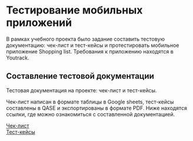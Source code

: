 # Тестирование мобильных приложений
В рамках учебного проекта было задание составить тестовую документацию: чек-лист и тест-кейсы и протестировать мобильное приложение Shopping list. Требования к приложению находятся в Youtrack. 

## Составление тестовой документации
Тестовая документация на проекте: чек-лист и тест-кейсы. 

Чек-лист написан в формате таблицы в Google sheets, тест-кейсы составлены в QASE и экспортированы в формате PDF. Ниже находятся ссылки, где можно ознакомиться с составленной документацией.

[Чек-лист](https://docs.google.com/spreadsheets/d/1RAyEGq-GDO4vHSChMabw4VA2gcYbjLOlin4Fglk9om4/edit?usp=sharing) <br>
[Тест-кейсы](https://github.com/user-attachments/files/15816216/Test-cases.mobile.pdf)
